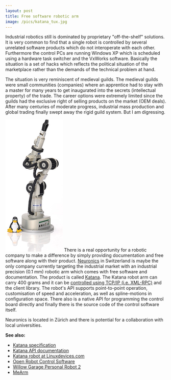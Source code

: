 ```yaml
---
layout: post
title: Free software robotic arm
image: /pics/katana_tux.jpg
---
```

Industrial robotics still is dominated by proprietary "off-the-shelf"
solutions. It is very common to find that a single robot is controlled by
several unrelated software products which do not interoperate with each other.
Furthermore the control PCs are running Windows XP which is scheduled using a
hardware task switcher and the VxWorks software. Basically the situation is
a set of hacks which reflects the political situation of the marketplace
rather than the demands of the technical problem at hand.

The situation is very reminiscent of medieval guilds. The medieval guilds
were small communities (companies) where an apprentice had to stay with a
master for many years to get inaugurated into the secrets (intellectual
property) of the trade. The career options were extremely limited since the
guilds had the exclusive right of selling products on the market (OEM deals).
After many centuries of moderate progress, industrial mass production and global
trading finally swept away the rigid guild system. But I am digressing.

<span class="right"><a href="http://www.neuronics.ch/cms_de/web/index.php?identifier=linux_robots"><img src="/pics/katana_tux.jpg" width="180" alt="[Katana robot arm]"/></a></span>
There is a real opportunity for a robotic company to make a difference by
simply providing documentation and free software along with their product.
[Neuronics][1] in Switzerland is maybe the
only company currently targeting the industrial market with an industrial
precision (0.1 mm) robotic arm which comes with free software and documentation.
The product is called [Katana][2]. The Katana robot arm can carry 400 grams and it can be [controlled using TCP/IP (i.e. XML-RPC)][3] and the client library. The
robot's API supports point-to-point operation, customisation of speed and
acceleration, as well as spline-motions in configuration space. There also is
a native API for programming the control board directly and finally there is
the source code of the control software itself.

Neuronics is located in Zürich and there is potential for a collaboration
with local universities.

**See also:**

* [Katana specification][4]
* [Katana API documentation][5]
* [Katana robot at Linuxdevices.com][6]
* [Open Robot Control Software][7]
* [Willow Garage Personal Robot 2][8]
* [MeArm][9]

[1]: http://www.neuronics.ch/
[2]: http://www.neuronics.ch/cms_de/web/index.php?id=364&s=linux_robot
[3]: http://www.neuronics.ch/cms_de/web/index.php?id=374&s=code_snippets
[4]: http://www.neuronics.ch/cms_en/web/index.php?lid=54
[5]: http://www.neuronics.ch/cms_de/web/index.php?id=373&s=api_documentation
[6]: http://www.linuxdevices.com/news/NS7876661673.html
[7]: http://www.orocos.org/
[8]: http://www.willowgarage.com/pages/robots/pr2-overview
[9]: http://mearm.com/
